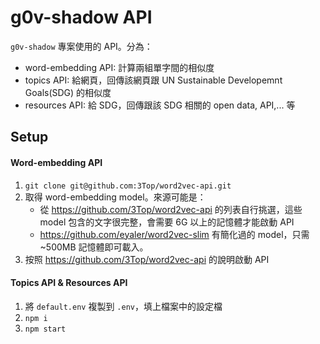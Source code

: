 # g0v-shadow API

`g0v-shadow` 專案使用的 API。分為：

* word-embedding API: 計算兩組單字間的相似度
* topics API: 給網頁，回傳該網頁跟 UN Sustainable Developemnt Goals(SDG) 的相似度
* resources API: 給 SDG，回傳跟該 SDG 相關的 open data, API,... 等

## Setup

#### Word-embedding API

1. `git clone git@github.com:3Top/word2vec-api.git`
2. 取得 word-embedding model。來源可能是：
    * 從 https://github.com/3Top/word2vec-api 的列表自行挑選，這些 model 包含的文字很完整，會需要 6G 以上的記憶體才能啟動 API
    * https://github.com/eyaler/word2vec-slim 有簡化過的 model，只需 ~500MB 記憶體即可載入。
3. 按照 https://github.com/3Top/word2vec-api 的說明啟動 API

#### Topics API & Resources API

1. 將 `default.env` 複製到 `.env`，填上檔案中的設定檔
2. `npm i`
3. `npm start`